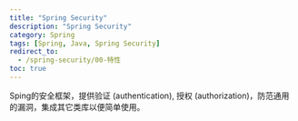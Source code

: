 ```yaml
---
title: "Spring Security"
description: "Spring Security"
category: Spring
tags: [Spring, Java, Spring Security]
redirect_to:
  - /spring-security/00-特性
toc: true
---
```


Sping的安全框架，提供验证 (authentication), 授权 (authorization)，防范通用的漏洞，集成其它类库以便简单使用。
